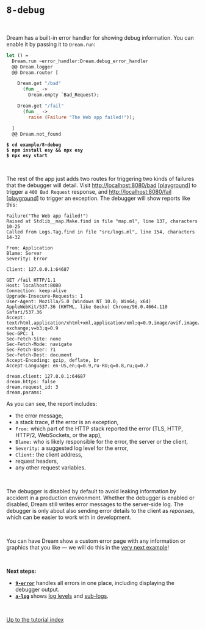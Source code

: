 # `8-debug`

<br>

Dream has a built-in error handler for showing debug information. You can enable
it by passing it to `Dream.run`:

```ocaml
let () =
  Dream.run ~error_handler:Dream.debug_error_handler
  @@ Dream.logger
  @@ Dream.router [

    Dream.get "/bad"
      (fun _ ->
        Dream.empty `Bad_Request);

    Dream.get "/fail"
      (fun _ ->
        raise (Failure "The Web app failed!"));

  ]
  @@ Dream.not_found
```

<pre><code><b>$ cd example/8-debug</b>
<b>$ npm install esy && npx esy</b>
<b>$ npx esy start</b></code></pre>

<br>

The rest of the app just adds two routes for triggering two kinds of
failures that the debugger will detail. Visit
[http://localhost:8080/bad](http://localhost:8080/bad)
[[playground](http://dream.as/8-debug/bad)] to trigger a `400 Bad Request`
response, and [http://localhost:8080/fail](http://localhost:8080/fail)
[[playground](http://dream.as/8-debug/fail)] to trigger an exception. The
debugger will show reports like this:

```
Failure("The Web app failed!")
Raised at Stdlib__map.Make.find in file "map.ml", line 137, characters 10-25
Called from Logs.Tag.find in file "src/logs.ml", line 154, characters 14-32

From: Application
Blame: Server
Severity: Error

Client: 127.0.0.1:64687

GET /fail HTTP/1.1
Host: localhost:8080
Connection: keep-alive
Upgrade-Insecure-Requests: 1
User-Agent: Mozilla/5.0 (Windows NT 10.0; Win64; x64) AppleWebKit/537.36 (KHTML, like Gecko) Chrome/96.0.4664.110 Safari/537.36
Accept: text/html,application/xhtml+xml,application/xml;q=0.9,image/avif,image/webp,image/apng,*/*;q=0.8,application/signed-exchange;v=b3;q=0.9
Sec-GPC: 1
Sec-Fetch-Site: none
Sec-Fetch-Mode: navigate
Sec-Fetch-User: ?1
Sec-Fetch-Dest: document
Accept-Encoding: gzip, deflate, br
Accept-Language: en-US,en;q=0.9,ru-RU;q=0.8,ru;q=0.7

dream.client: 127.0.0.1:64687
dream.https: false
dream.request_id: 3
dream.params:
```
<!-- Get the request id in the list. -->

As you can see, the report includes:

- the error message,
- a stack trace, if the error is an exception,
- `From:` which part of the HTTP stack reported the error (TLS, HTTP, HTTP/2,
  WebSockets, or the app),
- `Blame:` who is likely responsible for the error, the server or the client,
- `Severity:` a suggested log level for the error,
- `Client:` the client address,
- request headers,
- any other request variables.

<!-- TODO Link to the tutorial example on variables and also mention that they
     are advanced and usually internal. -->

<br>

The debugger is disabled by default to avoid leaking information by accident in
a production environment. Whether the debugger is enabled or disabled, Dream
still writes error messages to the server-side log. The debugger is only about
also sending error details to the client as *reponses*, which can be easier to
work with in development.

<br>

You can have Dream show a custom error page with any information or graphics
that you like &mdash; we will do this in the [very next
example](../9-error#files)!

<!-- TODO Fix after stack trace is fixed. -->
<!-- TODO Show the log -->
<!-- TODO API link -->

<br>

**Next steps:**

- [**`9-error`**](../9-error#files) handles all errors in one place, including
  displaying the debugger output.
- [**`a-log`**](../a-log#files) shows [log
  levels](https://aantron.github.io/dream/#type-log_level) and
  [sub-logs](https://aantron.github.io/dream/#type-sub_log).

<br>

[Up to the tutorial index](../#readme)
